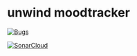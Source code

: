 # unwind moodtracker

[![Bugs](https://sonarcloud.io/api/project_badges/measure?project=fssa-batch3_jayashree.selvarangam__web_project&metric=bugs)](https://sonarcloud.io/summary/new_code?id=fssa-batch3_jayashree.selvarangam__web_project)

[![SonarCloud](https://sonarcloud.io/images/project_badges/sonarcloud-white.svg)](https://sonarcloud.io/summary/new_code?id=fssa-batch3_jayashree.selvarangam__web_project)

